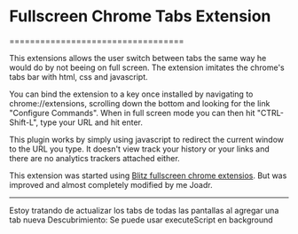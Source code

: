 # Fullscreen Chrome Tabs Extension
==================================

This extensions allows the user switch between tabs the same way he would do by not beeing on full screen. The extension imitates the chrome's tabs bar with html, css and javascript.

You can bind the extension to a key once installed by navigating to chrome://extensions, scrolling down the bottom and looking for the link "Configure Commands".  When in full screen mode you can then hit "CTRL-Shift-L", type your URL and hit enter.

This plugin works by simply using javascript to redirect the current window to the URL you type. It doesn't view track your history or your links and there are no analytics trackers attached either.

This extension was started using [Blitz fullscreen chrome extensios](https://github.com/will-hart/blitz_fullscreen_chrome_extension). But was improved and almost completely modified by me Joadr.


-----------------------------------

Estoy tratando de actualizar los tabs de todas las pantallas al agregar una tab nueva
Descubrimiento: Se puede usar executeScript en background
